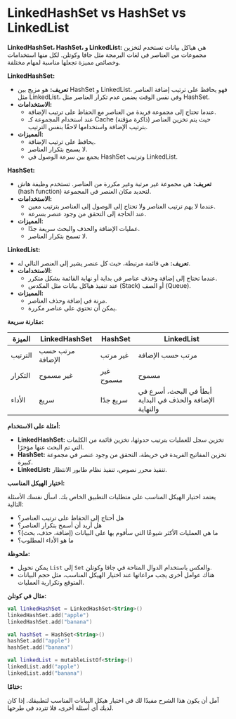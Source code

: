 # LinkedHashSet vs HashSet vs LinkedList

**LinkedHashSet، HashSet، و LinkedList:** هي هياكل بيانات تستخدم لتخزين مجموعات من العناصر في لغات البرمجة مثل جافا وكوتلن. لكل منها استخدامات وخصائص مميزة تجعلها مناسبة لمهام مختلفة.

**LinkedHashSet:**

- **تعريف:** هو مزيج بين HashSet و LinkedList، فهو يحافظ على ترتيب إضافة العناصر مثل LinkedList، وفي نفس الوقت يضمن عدم تكرار العناصر مثل HashSet.
- **الاستخدامات:**
    - عندما تحتاج إلى مجموعة فريدة من العناصر مع الحفاظ على ترتيب الإضافة.
    - عند استخدام المجموعة كـ Cache (ذاكرة مؤقتة) حيث يتم تخزين العناصر بترتيب الإضافة واستخدامها لاحقًا بنفس الترتيب.
- **المميزات:**
    - يحافظ على ترتيب الإضافة.
    - لا يسمح بتكرار العناصر.
    - يجمع بين سرعة الوصول في HashSet وترتيب LinkedList.

**HashSet:**

- **تعريف:** هي مجموعة غير مرتبة وغير مكررة من العناصر. تستخدم وظيفة هاش (hash function) لتحديد مكان العنصر في المجموعة.
- **الاستخدامات:**
    - عندما لا يهم ترتيب العناصر ولا تحتاج إلى الوصول إلى العناصر بترتيب معين.
    - عند الحاجة إلى التحقق من وجود عنصر بسرعة.
- **المميزات:**
    - عمليات الإضافة والحذف والبحث سريعة جدًا.
    - لا تسمح بتكرار العناصر.

**LinkedList:**

- **تعريف:** هي قائمة مرتبطة، حيث كل عنصر يشير إلى العنصر التالي له.
- **الاستخدامات:**
    - عندما تحتاج إلى إضافة وحذف عناصر في بداية أو نهاية القائمة بشكل متكرر.
    - عند تنفيذ هياكل بيانات مثل المكدس (Stack) أو الصف (Queue).
- **المميزات:**
    - مرنة في إضافة وحذف العناصر.
    - يمكن أن تحتوي على عناصر مكررة.

**مقارنة سريعة:**

| الميزة | LinkedHashSet | HashSet | LinkedList |
| --- | --- | --- | --- |
| الترتيب | مرتب حسب الإضافة | غير مرتب | مرتب حسب الإضافة |
| التكرار | غير مسموح | غير مسموح | مسموح |
| الأداء | سريع | سريع جدًا | أبطأ في البحث، أسرع في الإضافة والحذف في البداية والنهاية |

**أمثلة على الاستخدام:**

- **LinkedHashSet:** تخزين سجل للعمليات بترتيب حدوثها، تخزين قائمة من الكلمات التي تم البحث عنها مؤخرًا.
- **HashSet:** تخزين المفاتيح الفريدة في خريطة، التحقق من وجود عنصر في مجموعة كبيرة.
- **LinkedList:** تنفيذ محرر نصوص، تنفيذ نظام طابور الانتظار.

**اختيار الهيكل المناسب:**

يعتمد اختيار الهيكل المناسب على متطلبات التطبيق الخاص بك. اسأل نفسك الأسئلة التالية:

- هل أحتاج إلى الحفاظ على ترتيب العناصر؟
- هل أريد أن أسمح بتكرار العناصر؟
- ما هي العمليات الأكثر شيوعًا التي سأقوم بها على البيانات (إضافة، حذف، بحث)؟
- ما هو الأداء المطلوب؟

**ملحوظة:**

- يمكن تحويل `List` إلى `Set` والعكس باستخدام الدوال المتاحة في جافا وكوتلن.
- هناك عوامل أخرى يجب مراعاتها عند اختيار الهيكل المناسب، مثل حجم البيانات المتوقع وتكرارية العمليات.

**مثال في كوتلن:**

```kotlin
val linkedHashSet = LinkedHashSet<String>()
linkedHashSet.add("apple")
linkedHashSet.add("banana")

val hashSet = HashSet<String>()
hashSet.add("apple")
hashSet.add("banana")

val linkedList = mutableListOf<String>()
linkedList.add("apple")
linkedList.add("banana")
```

**ختامًا:**

آمل أن يكون هذا الشرح مفيدًا لك في اختيار هيكل البيانات المناسب لتطبيقك. إذا كان لديك أي أسئلة أخرى، فلا تتردد في طرحها.